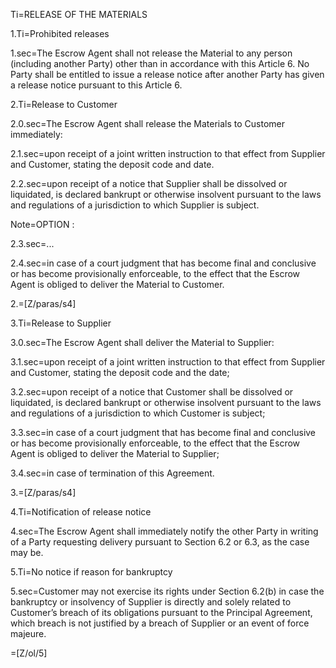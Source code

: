 Ti=RELEASE OF THE MATERIALS
 
1.Ti=Prohibited releases
 
1.sec=The Escrow Agent shall not release the Material to any person (including another Party) other than in accordance with this Article 6. No Party shall be entitled to issue a release notice after another Party has given a release notice pursuant to this Article 6.
 
2.Ti=Release to Customer
 
2.0.sec=The Escrow Agent shall release the Materials to Customer immediately:
 
2.1.sec=upon receipt of a joint written instruction to that effect from Supplier and Customer, stating the deposit code and date.
 
2.2.sec=upon receipt of a notice that Supplier shall be dissolved or liquidated, is declared bankrupt or otherwise insolvent pursuant to the laws and regulations of a jurisdiction to which Supplier is subject.

Note=OPTION : 
 
2.3.sec=...
 
2.4.sec=in case of a court judgment that has become final and conclusive or has become provisionally enforceable, to the effect that the Escrow Agent is obliged to deliver the Material to Customer.
 
2.=[Z/paras/s4]
 
3.Ti=Release to Supplier
 
3.0.sec=The Escrow Agent shall deliver the Material to Supplier:
 
3.1.sec=upon receipt of a joint written instruction to that effect from Supplier and Customer, stating the deposit code and the date;
 
3.2.sec=upon receipt of a notice that Customer shall be dissolved or liquidated, is declared bankrupt or otherwise insolvent pursuant to the laws and regulations of a jurisdiction to which Customer is subject;
 
3.3.sec=in case of a court judgment that has become final and conclusive or has become provisionally enforceable, to the effect that the Escrow Agent is obliged to deliver the Material to Supplier;
 
3.4.sec=in case of termination of this Agreement.
 
3.=[Z/paras/s4]
 
4.Ti=Notification of release notice
 
4.sec=The Escrow Agent shall immediately notify the other Party in writing of a Party requesting delivery pursuant to Section 6.2 or 6.3, as the case may be.
 
5.Ti=No notice if reason for bankruptcy
 
5.sec=Customer may not exercise its rights under Section 6.2(b) in case the bankruptcy or insolvency of Supplier is directly and solely related to Customer’s breach of its obligations pursuant to the Principal Agreement, which breach is not justified by a breach of Supplier or an event of force majeure.
 
=[Z/ol/5]